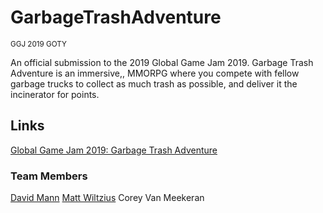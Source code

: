 # GarbageTrashAdventure
<sup>GGJ 2019 GOTY</sup>

An official submission to the 2019 Global Game Jam 2019. Garbage Trash Adventure is an immersive,, MMORPG where you compete with fellow garbage trucks to collect as much trash as possible, and deliver it the incinerator for points.

## Links
[Global Game Jam 2019: Garbage Trash Adventure](https://globalgamejam.org/2019/games/garbage-trash-adventure)
### Team Members
[David Mann](https://mann.engineer)
[Matt Wiltzius](https://github.com/mwiltzius)
Corey Van Meekeran
